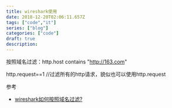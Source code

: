 ```yaml
---
title: wireshark使用
date: 2018-12-20T02:06:11.657Z
tags: ["code","it"]
series: ["blog"]
categories: ["code"]
draft: true
description:
---
```


按照域名过滤：http.host contains "http://163.com"

http.request==1
//过滤所有的http请求，貌似也可以使用http.request

参考  
- [wireshark如何按照域名过滤?](https://www.zhihu.com/question/36125941)
